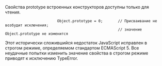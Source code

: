 Свойства prototype встроенных конструкторов доступны только для чтения.

                            Object.prototype = 0;       // Присваивание не возбудит исключения;
                                                        // значение Object.prototype не изменится

Этот исторически сложившийся недостаток JavaScript исправлен в строгом режиме, определяемом стандартом ECMAScript 5. Все неудачные попытки изменить значение свойства в строгом режиме приводят к исключению TypeError.